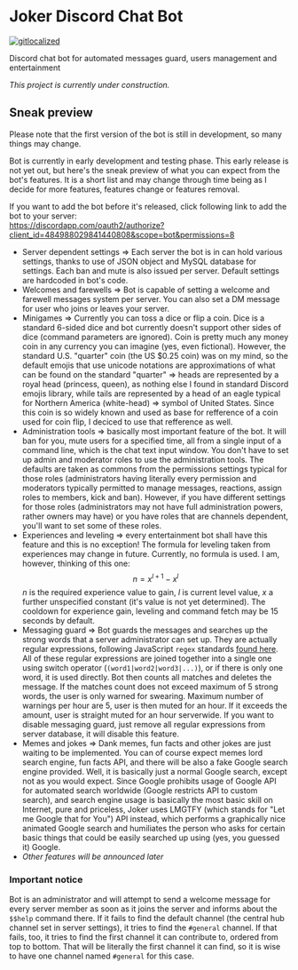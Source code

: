# Joker Discord Chat Bot
[![gitlocalized ](https://gitlocalize.com/repo/3898/whole_project/badge.svg)](https://gitlocalize.com/repo/3898/whole_project?utm_source=badge)

Discord chat bot for automated messages guard, users management and entertainment 

_This project is currently under construction._

## Sneak preview
Please note that the first version of the bot is still in development, so many things may change.

Bot is currently in early development and testing phase. This early release is not yet out,
but here's the sneak preview of what you can expect from the bot's features. It is a short list
and may change through time being as I decide for more features, features change or features removal.

If you want to add the bot before it's released, click following link to add the bot to your server:  
https://discordapp.com/oauth2/authorize?client_id=484988029841440808&scope=bot&permissions=8

  * Server dependent settings => Each server the bot is in can hold various settings, thanks
    to use of JSON object and MySQL database for settings. Each ban and mute is also issued
    per server. Default settings are hardcoded in bot's code.
  * Welcomes and farewells => Bot is capable of setting a welcome and farewell messages system
    per server. You can also set a DM message for user who joins or leaves your server.
  * Minigames => Currently you can toss a dice or flip a coin. Dice is a standard 6-sided dice
    and bot currently doesn't support other sides of dice (command parameters are ignored).
    Coin is pretty much any money coin in any currency you can imagine (yes, even fictional).
    However, the standard U.S. "quarter" coin (the US $0.25 coin) was on my mind, so the
    default emojis that use unicode notations are approximations of what can be found on the
    standard "quarter" => heads are represented by a royal head (princess, queen), as nothing
    else I found in standard Discord emojis library, while tails are represented by a head of
    an eagle typical for Northern America (white-head) => symbol of United States. Since this
    coin is so widely known and used as base for refference of a coin used for coin flip,
    I deciced to use that refference as well.
  * Administration tools => basically most important feature of the bot. It will ban for you,
    mute users for a specified time, all from a single input of a command line, which is the
    chat text input window. You don't have to set up admin and moderator roles to use the
    administration tools. The defaults are taken as commons from the permissions settings
    typical for those roles (administrators having literally every permission and moderators
    typically permitted to manage messages, reactions, assign roles to members, kick and ban).
    However, if you have different settings for those roles (administrators may not have full
    administration powers, rather owners may have) or you have roles that are channels
    dependent, you'll want to set some of these roles.
  * Experiences and leveling => every entertainment bot shall have this feature and this is
    no exception! The formula for leveling taken from experiences may change in future.
    Currently, no formula is used. I am, however, thinking of this one:
    $$n = x^{l + 1} - x^l$$
    $n$ is the required experience value to gain, $l$ is current level value, $x$ a further
    unspecified constant (it's value is not yet determined). The cooldown for experience gain,
    leveling and command fetch may be 15 seconds by default.
  * Messaging guard => Bot guards the messages and searches up the strong words that a server
    administrator can set up. They are actually regular expressions, following JavaScript `regex`
    standards [found here](https://developer.mozilla.org/en-US/docs/Web/JavaScript/Guide/Regular_Expressions).
    All of these regular expressions are joined together into a single one using switch operator
    (`(word1|word2|word3|...)`), or if there is only one word, it is used directly. Bot then counts all
    matches and deletes the message. If the matches count does not exceed maximum of 5 strong words, the
    user is only warned for swearing. Maximum number of warnings per hour are 5, user is then muted for
    an hour. If it exceeds the amount, user is straight muted for an hour serverwide. If you want to disable
    messaging guard, just remove all regular expressions from server database, it will disable this feature.
  * Memes and jokes => Dank memes, fun facts and other jokes are just waiting to be implemented.
    You can of course expect memes lord search engine, fun facts API, and there will be also
    a fake Google search engine provided. Well, it is basically just a normal Google search,
    except not as you would expect. Since Google prohibits usage of Google API for automated
    search worldwide (Google restricts API to custom search), and search engine usage is basically
    the most basic skill on Internet, pure and priceless, Joker uses LMGTFY (which stands for
    "Let me Google that for You") API instead, which performs a graphically nice animated Google
    search and humiliates the person who asks for certain basic things that could be easily
    searched up using (yes, you guessed it) Google.
  * _Other features will be announced later_

### Important notice
Bot is an administrator and will attempt to send a welcome message for every server member
as soon as it joins the server and informs about the `$$help` command there. If it fails
to find the default channel (the central hub channel set in server settings), it tries
to find the `#general` channel. If that fails, too, it tries to find the first channel
it can contribute to, ordered from top to bottom. That will be literally the first channel
it can find, so it is wise to have one channel named `#general` for this case.
